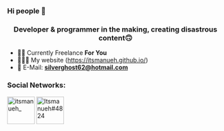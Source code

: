 ### Hi people 👋

<h3 align="center">Developer & programmer in the making, creating disastrous content🙃</h3>

- 👦🏽 Currently Freelance **For You**
- 👨🏽‍💻 My website (https://itsmanueh.github.io/)
- 📧 E-Mail: **silverghost62@hotmail.com**

### Social Networks:</h3>
<p align="left">
<a href="https://twitter.com/itsmanueh_" target="blank"><img align="center" src="https://1.bp.blogspot.com/-6PM20HXu-J8/XJSMhFpdBJI/AAAAAAAAAK8/8VykPS1-whcnAd-reAkF7y3XoGV0kHZIACLcBGAs/s320/Twitter_Logo.png" alt="itsmanueh_" height="64" width="64"/></a>
<a href="https://dsc.bio/itsmanueh" target="blank"><img align="center" src="https://webstockreview.net/images/discord-icon-png.png" alt="Itsmanueh#4824" height="64" width="64"/></a>
</p>
